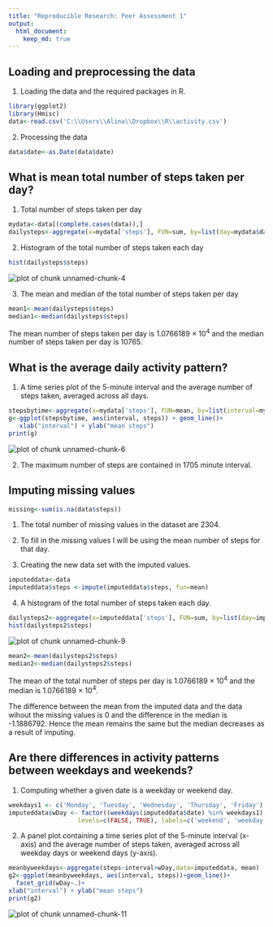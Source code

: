 ```yaml
---
title: "Reproducible Research: Peer Assessment 1"
output: 
  html_document:
    keep_md: true
---
```



## Loading and preprocessing the data

1. Loading the data and the required packages in R.


```r
library(ggplot2)
library(Hmisc)
data<-read.csv('C:\\Users\\Alina\\Dropbox\\R\\activity.csv')
```
2. Processing the data

```r
data$date<-as.Date(data$date)
```

## What is mean total number of steps taken per day?

1. Total number of steps taken per day

```r
mydata<-data[(complete.cases(data)),]
dailysteps<-aggregate(x=mydata['steps'], FUN=sum, by=list(day=mydata$date))
```

2. Histogram of the total number of steps taken each day


```r
hist(dailysteps$steps)
```

![plot of chunk unnamed-chunk-4](figure/unnamed-chunk-4-1.png)

3. The mean and median of the total number of steps taken per day

```r
mean1<-mean(dailysteps$steps)
median1<-median(dailysteps$steps)
```
The mean number of steps taken per day is 1.0766189 &times; 10<sup>4</sup> and the median number of steps taken per day is 10765.

## What is the average daily activity pattern?
1. A time series plot of the 5-minute interval and the average number of steps taken, averaged across all days.


```r
stepsbytime<-aggregate(x=mydata['steps'], FUN=mean, by=list(interval=mydata$interval))
g<-ggplot(stepsbytime, aes(interval, steps)) + geom_line()+
   xlab("interval") + ylab("mean steps")
print(g)
```

![plot of chunk unnamed-chunk-6](figure/unnamed-chunk-6-1.png)

2. The maximum number of steps are contained in 1705 minute interval.



## Imputing missing values


```r
missing<-sum(is.na(data$steps))
```
1. The total number of missing values in the dataset are 2304.

2. To fill in the missing values I will be using the mean number of steps for that day. 

3. Creating the new data set with the imputed values.

```r
imputeddata<-data
imputeddata$steps <-impute(imputeddata$steps, fun=mean)
```
4. A histogram of the total number of steps taken each day.

```r
dailysteps2<-aggregate(x=imputeddata['steps'], FUN=sum, by=list(day=imputeddata$date))
hist(dailysteps2$steps)
```

![plot of chunk unnamed-chunk-9](figure/unnamed-chunk-9-1.png)

```r
mean2<-mean(dailysteps2$steps)
median2<-median(dailysteps2$steps)
```
The mean of the total number of steps per day is 1.0766189 &times; 10<sup>4</sup> and the median is 1.0766189 &times; 10<sup>4</sup>.

The difference between the mean from the imputed data and the data wihout the missing values is 0 and the difference in the median is -1.1886792. Hence the mean remains the same but the median decreases as a result of imputing.

## Are there differences in activity patterns between weekdays and weekends?

1.  Computing whether a given date is a weekday or weekend day.


```r
weekdays1 <- c('Monday', 'Tuesday', 'Wednesday', 'Thursday', 'Friday')
imputeddata$wDay <- factor((weekdays(imputeddata$date) %in% weekdays1), 
                   levels=c(FALSE, TRUE), labels=c('weekend', 'weekday') )
```
2. A panel plot containing a time series plot of the 5-minute interval (x-axis) and the average number of steps taken, averaged across all weekday days or weekend days (y-axis).



```r
meanbyweekdays<-aggregate(steps~interval+wDay,data=imputeddata, mean)
g2<-ggplot(meanbyweekdays, aes(interval, steps))+geom_line()+
  facet_grid(wDay~.)+
xlab("interval") + ylab("mean steps")
print(g2)
```

![plot of chunk unnamed-chunk-11](figure/unnamed-chunk-11-1.png)
























